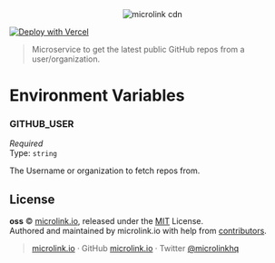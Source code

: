 <div align="center">
  <img src="https://cdn.microlink.io/banner/cdn.png" alt="microlink cdn">
</div>

[![Deploy with Vercel](https://zeit.co/button)](https://vercel.com/new/project?template=https://github.com/microlinkhq/oss)

> Microservice to get the latest public GitHub repos from a user/organization.

# Environment Variables

### GITHUB_USER

*Required*</br>
Type: `string`

The Username or organization to fetch repos from.

## License

**oss** © [microlink.io](https://microlink.io), released under the [MIT](https://github.com/microlinkhq/oss/blob/master/LICENSE.md) License.<br>
Authored and maintained by microlink.io with help from [contributors](https://github.com/microlinkhq/oss/contributors).

> [microlink.io](https://microlink.io) · GitHub [microlink.io](https://github.com/microlinkhq) · Twitter [@microlinkhq](https://twitter.com/microlinkhq)
